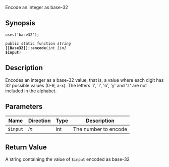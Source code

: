 Encode an integer as base-32

## Synopsis

<code>uses('base32');</code>

<code>public static function <i>string</i> <b>[[Base32]]::encode</b>(<i>int</i> <i>[in]</i> <b>$input</b>)</code>

## Description

Encodes an integer as a base-32 value, that is, a value where each digit has 32 possible values (0-9, a-x). The letters 'i', 'l', 'o', 'y' and 'z' are not included in the alphabet.

## Parameters

<table>
  <thead>
    <tr>
      <th>Name</th>
      <th>Direction</th>
      <th>Type</th>
      <th>Description</th>
    </tr>
  </thead>
  <tbody>
    <tr>
      <td><code>$input</code>
      <td><i>in</i></td>
      <td>int</td>
      <td>
The number to encode
      </td>
    </tr>
  </tbody>
</table>

## Return Value

A string containing the value of `$input` encoded as base-32

